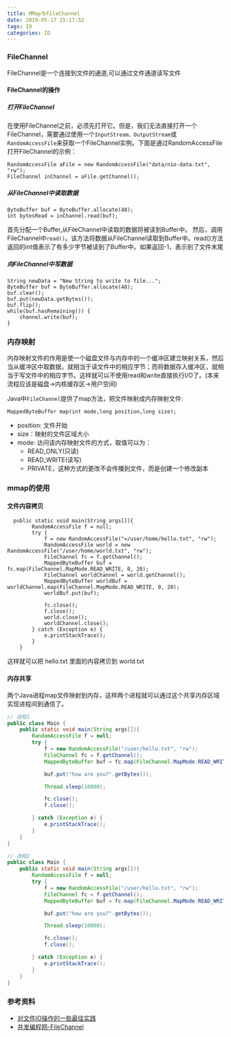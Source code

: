 ```yaml
---
title: MMap与FileChannel
date: 2019-05-17 15:17:52
tags: IO
categories: IO
---
```

### FileChannel

FileChannel是一个连接到文件的通道,可以通过文件通道读写文件


#### FileChannel的操作

##### 打开FileChannel

在使用FileChannel之前，必须先打开它。但是，我们无法直接打开一个FileChannel，需要通过使用一个`InputStream、OutputStream`或`RandomAccessFile`来获取一个FileChannel实例。下面是通过RandomAccessFile打开FileChannel的示例：
``` 
RandomAccessFile aFile = new RandomAccessFile("data/nio-data.txt", "rw");
FileChannel inChannel = aFile.getChannel();
```

##### 从FileChannel中读取数据

``` 
ByteBuffer buf = ByteBuffer.allocate(48);
int bytesRead = inChannel.read(buf);
```

首先分配一个Buffer,从FileChannel中读取的数据将被读到Buffer中。
然后，调用FileChannel中`read()`。该方法将数据从FileChannel读取到Buffer中。read()方法返回的int值表示了有多少字节被读到了Buffer中。如果返回-1，表示到了文件末尾

##### 向FileChannel中写数据

``` 
String newData = "New String to write to file...";
ByteBuffer buf = ByteBuffer.allocate(48);
buf.clear();
buf.put(newData.getBytes());
buf.flip();
while(buf.hasRemaining()) {
    channel.write(buf);
}
```


### 内存映射

内存映射文件的作用是使一个磁盘文件与内存中的一个缓冲区建立映射关系，然后当从缓冲区中取数据，就相当于读文件中的相应字节；而将数据存入缓冲区，就相当于写文件中的相应字节。这样就可以不使用read和write直接执行I/O了。(本来流程应该是磁盘->内核缓存区->用户空间)

Java中`FileChannel`提供了map方法，把文件映射成内存映射文件:
```
MappedByteBuffer map(int mode,long position,long size); 
```
- position: 文件开始
- size：映射的文件区域大小
- mode: 访问该内存映射文件的方式，取值可以为：
    - READ_ONLY(只读)
    - READ_WRITE(读写)
    - PRIVATE，这种方式的更改不会传播到文件，而是创建一个修改副本
    

### mmap的使用

#### 文件内容拷贝
```
  public static void main(String args[]){
        RandomAccessFile f = null;
        try {
            f = new RandomAccessFile("=/user/home/hello.txt", "rw");
            RandomAccessFile world = new RandomAccessFile("/user/home/world.txt", "rw");
            FileChannel fc = f.getChannel();
            MappedByteBuffer buf = fc.map(FileChannel.MapMode.READ_WRITE, 0, 20);
            FileChannel worldChannel = world.getChannel();
            MappedByteBuffer worldBuf = worldChannel.map(FileChannel.MapMode.READ_WRITE, 0, 20);
            worldBuf.put(buf);

            fc.close();
            f.close();
            world.close();
            worldChannel.close();
        } catch (Exception e) {
            e.printStackTrace();
        }
    }
```

这样就可以把 hello.txt 里面的内容拷贝到 world.txt

#### 内存共享

两个Java进程map文件映射到内存，这样两个进程就可以通过这个共享内存区域实现进程间到通信了。

```java
// 进程1
public class Main {
    public static void main(String args[]){
        RandomAccessFile f = null;
        try {
            f = new RandomAccessFile("/user/hello.txt", "rw");
            FileChannel fc = f.getChannel();
            MappedByteBuffer buf = fc.map(FileChannel.MapMode.READ_WRITE, 0, 20);

            buf.put("how are you?".getBytes());

            Thread.sleep(10000);

            fc.close();
            f.close();

        } catch (Exception e) {
            e.printStackTrace();
        }
    }
}

// 进程2
public class Main {
    public static void main(String args[]){
        RandomAccessFile f = null;
        try {
            f = new RandomAccessFile("/user/hello.txt", "rw");
            FileChannel fc = f.getChannel();
            MappedByteBuffer buf = fc.map(FileChannel.MapMode.READ_WRITE, 0, 20);

            buf.put("how are you?".getBytes());

            Thread.sleep(10000);

            fc.close();
            f.close();

        } catch (Exception e) {
            e.printStackTrace();
        }
    }
}
``` 

### 参考资料

- [对文件IO操作的一些最佳实践](https://www.cnkirito.moe/file-io-best-practise/)
- [并发编程网-FileChannel](http://ifeve.com/file-channel/)